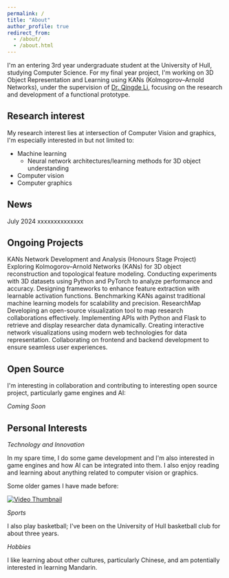 ```yaml
---
permalink: /
title: "About"
author_profile: true
redirect_from: 
  - /about/
  - /about.html
---
```



I'm an entering 3rd year undergraduate student at the University of Hull, studying Computer Science. For my final year project, I'm working on 3D Object Representation and Learning using KANs (Kolmogorov–Arnold Networks), under the supervision of [Dr. Qingde Li](https://www.hull.ac.uk/staff-directory/Qingde-Li), focusing on the research and development of a functional prototype.

**Research interest** 
------
My research interest lies at intersection of Computer Vision and graphics, I'm especially interested in but not limited to:

- Machine learning
  - Neural network architectures/learning methods for 3D object understanding
- Computer vision
- Computer graphics

**News** 
------
July 2024 xxxxxxxxxxxxxx



**Ongoing Projects**
------
KANs Network Development and Analysis (Honours Stage Project)
Exploring Kolmogorov–Arnold Networks (KANs) for 3D object reconstruction and topological feature modeling.
Conducting experiments with 3D datasets using Python and PyTorch to analyze performance and accuracy.
Designing frameworks to enhance feature extraction with learnable activation functions.
Benchmarking KANs against traditional machine learning models for scalability and precision.
ResearchMap
Developing an open-source visualization tool to map research collaborations effectively.
Implementing APIs with Python and Flask to retrieve and display researcher data dynamically.
Creating interactive network visualizations using modern web technologies for data representation.
Collaborating on frontend and backend development to ensure seamless user experiences.

**Open Source**
------
I'm interesting in collaboration and contributing to interesting open source project, particularly game engines and AI:

*Coming Soon*

**Personal Interests**
------
*Technology and Innovation*

In my spare time, I do some game development and I'm also interested in game engines and how AI can be integrated into them. I also enjoy reading and learning about anything related to computer vision or graphics.

Some older games I have made before:

[![Video Thumbnail](https://img.youtube.com/vi/IENj1qvceec/0.jpg)](https://www.youtube.com/watch?v=IENj1qvceec)



*Sports*

I also play basketball; I've been on the University of Hull basketball club for about three years.

*Hobbies*

I like learning about other cultures, particularly Chinese, and am potentially interested in learning Mandarin.




